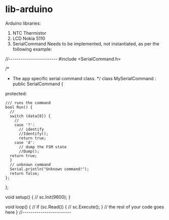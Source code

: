 # lib-arduino
Arduino libraries:<br />
1. NTC Thermistor
2. LCD Nokia 5110
3. SerialCommand
Needs to be implemented, not instantiated, as per the following example:

//------------------------
#include <SerialCommand.h>

/*
 * The app specific serial command class.
 */
class MySerialCommand : public SerialCommand {

  protected:

    /// runs the command
    bool Run() {
      // 
      switch (data[0]) {
        // 
        case '?':
          // identify
          //Identify();
          return true;
        case 'd':
          // dump the FSM state
          //Dump();
	  return true;
      }
      // unknown command
      Serial.println("Unknown command!");
      return false;
    };
};

void setup() {
  // 
  sc.Init(9600);
}

void loop() {
  // 
  if (sc.Read()) {
    // 
    sc.Execute();
  }
  // the rest of your code goes here
}
//------------------------
